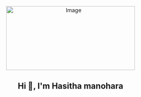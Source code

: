 <p align="center">
  <img src="https://64.media.tumblr.com/cca4f06484b447c0687f0325af5b38c9/428a8db1dc8ae92f-87/s1280x1920/7c751558b1d93e15c2d885cff2162ddb95059b8d.gifv" alt="Image" width="336" height="168">
</p>
<h2 align="center">Hi 👋, I'm Hasitha manohara</h2>
